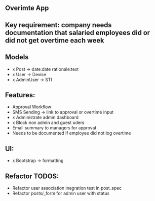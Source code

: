 ## Overimte App

## Key requirement: company needs documentation that salaried employees did or did not get overtime each week

## Models
- x Post -> date:date rationale:text
- x User -> Devise
- x AdminUser -> STI

## Features:
- Approval Workflow
- SMS Sending -> link to approval or overtime input
- x Administrate admin dashboard
- x Block non admin and guest uders
- Email summary to managers for approval
- Needs to be documented if employee did not log overtime

## UI:
- x Bootstrap -> formatting

## Refactor TODOS:
- Refactor user association inegration test in post_spec
- Refactor posts/_form for admin user with status